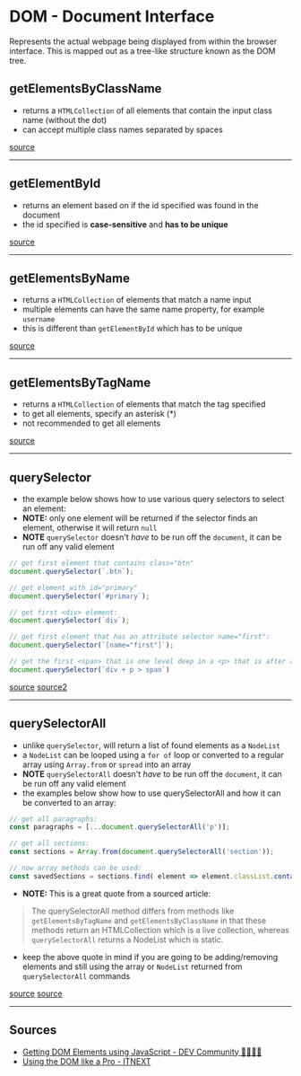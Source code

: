 # DOM - Document Interface

Represents the actual webpage being displayed from within the browser interface. This is mapped out as a tree-like structure known as the DOM tree.

## getElementsByClassName

- returns a `HTMLCollection` of all elements that contain the input class name (without the dot)
- can accept multiple class names separated by spaces

[source](#document1)

---

## getElementById

- returns an element based on if the id specified was found in the document
- the id specified is **case-sensitive** and **has to be unique**

[source](#document1)

---

## getElementsByName

- returns a `HTMLCollection` of elements that match a name input
- multiple elements can have the same name property, for example `username`
- this is different than `getElementById` which has to be unique

[source](#document1)

---

## getElementsByTagName

- returns a `HTMLCollection` of elements that match the tag specified
- to get all elements, specify an asterisk (*)
- not recommended to get all elements

[source](#document1)

---

## querySelector

- the example below shows how to use various query selectors to select an element:
- **NOTE:** only one element will be returned if the selector finds an element, otherwise it will return `null`
- **NOTE** `querySelector` doesn't *have* to be run off the `document`, it can be run off any valid element

```js
// get first element that contains class="btn"
document.querySelector(`.btn`);

// get element with id="primary"
document.querySelector(`#primary`);

// get first <div> element:
document.querySelector(`div`);

// get first element that has an attribute selector name="first":
document.querySelector(`[name="first"]`);

// get the first <span> that is one level deep in a <p> that is after a <div> element:
document.querySelector(`div + p > span`)
```

[source](#document1)
[source2](#document2)

---

## querySelectorAll

- unlike `querySelector`, will return a list of found elements as a `NodeList`
- a `NodeList` can be looped using a `for of` loop or converted to a regular array using `Array.from` or `spread` into an array
- **NOTE** `querySelectorAll` doesn't *have* to be run off the `document`, it can be run off any valid element
- the examples below show how to use querySelectorAll and how it can be converted to an array:

```js
// get all paragraphs:
const paragraphs = [...document.querySelectorAll('p')];

// get all sections:
const sections = Array.from(document.querySelectorAll('section'));

// now array methods can be used:
const savedSections = sections.find( element => element.classList.contains('read') );
```

- **NOTE:** This is a great quote from a sourced article:

> The querySelectorAll method differs from methods like `getElementsByTagName` and `getElementsByClassName` in that these methods return an HTMLCollection which is a live collection, whereas `querySelectorAll` returns a NodeList which is static.

- keep the above quote in mind if you are going to be adding/removing elements and still using the array or `NodeList` returned from `querySelectorAll` commands

[source](#document1)
[source](#document2)

---

## Sources

- <a name="document1"></a> [Getting DOM Elements using JavaScript - DEV Community 👩‍💻👨‍💻](https://dev.to/attacomsian/getting-dom-elements-using-javascript-4do0)
- <a name="document2"></a> [Using the DOM like a Pro - ITNEXT](https://itnext.io/using-the-dom-like-a-pro-163a6c552eba)